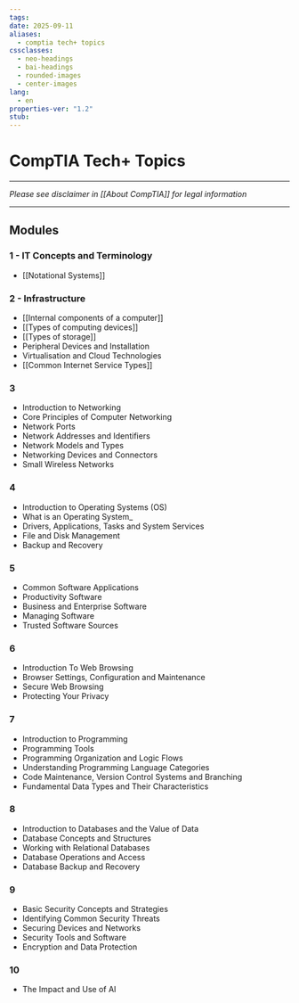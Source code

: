```yaml
---
tags: 
date: 2025-09-11
aliases:
  - comptia tech+ topics
cssclasses:
  - neo-headings
  - bai-headings
  - rounded-images
  - center-images
lang:
  - en
properties-ver: "1.2"
stub:
---
```

# CompTIA Tech+ Topics
***
*Please see disclaimer in [[About CompTIA]] for legal information*
***

## Modules
### 1 - IT Concepts and Terminology
- [[Notational Systems]]
### 2 - Infrastructure
- [[Internal components of a computer]]
- [[Types of computing devices]]
- [[Types of storage]]
- Peripheral Devices and Installation
- Virtualisation and Cloud Technologies
- [[Common Internet Service Types]]
### 3
- Introduction to Networking
- Core Principles of Computer Networking
- Network Ports
- Network Addresses and Identifiers
- Network Models and Types
- Networking Devices and Connectors
- Small Wireless Networks
### 4
- Introduction to Operating Systems (OS)
- What is an Operating System_
- Drivers, Applications, Tasks and System Services
- File and Disk Management
- Backup and Recovery
### 5
- Common Software Applications
- Productivity Software
- Business and Enterprise Software
- Managing Software
- Trusted Software Sources
### 6
- Introduction To Web Browsing
- Browser Settings, Configuration and Maintenance
- Secure Web Browsing
- Protecting Your Privacy
### 7
- Introduction to Programming
- Programming Tools
- Programming Organization and Logic Flows
- Understanding Programming Language Categories
- Code Maintenance, Version Control Systems and Branching
- Fundamental Data Types and Their Characteristics
### 8
- Introduction to Databases and the Value of Data
- Database Concepts and Structures
- Working with Relational Databases
- Database Operations and Access
- Database Backup and Recovery
### 9
- Basic Security Concepts and Strategies
- Identifying Common Security Threats
- Securing Devices and Networks
- Security Tools and Software
- Encryption and Data Protection
### 10
- The Impact and Use of AI

